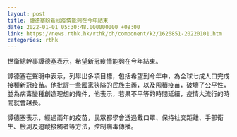 ```yaml
---
layout: post
title: 譚德塞盼新冠疫情能夠在今年結束
date: 2022-01-01 05:30:48.000000000 +08:00
link: https://news.rthk.hk/rthk/ch/component/k2/1626851-20220101.htm
categories: rthk
---
```


世衛總幹事譚德塞表示，希望新冠疫情能夠在今年結束。

譚德塞在聲明中表示，列舉出多項目標，包括希望到今年中，為全球七成人口完成接種新冠疫苗。他批評一些國家狹隘的民族主義，以及囤積疫苗，破壞了公平性，並為病毒變種創造理想的條件，他表示，若果不平等的時間延續，疫情大流行的時間就會越長。

譚德塞表示，經過兩年的疫苗，民眾都學會透過戴口罩、保持社交距離、手部衛生、檢測及追蹤接觸者等方法，控制病毒傳播。
